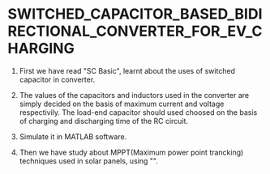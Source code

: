 # SWITCHED_CAPACITOR_BASED_BIDIRECTIONAL_CONVERTER_FOR_EV_CHARGING
1. First we have read "SC Basic", learnt about the uses of switched capacitor in converter.
2. The values of the capacitors and inductors used in the converter are simply decided on the basis of maximum current and voltage respectivily. The load-end capacitor should used choosed on the basis of charging and discharging time of the RC circuit.
3. Simulate it in MATLAB software.

4. Then we have study about MPPT(Maximum power point trancking) techniques used in solar panels, using "".
 
